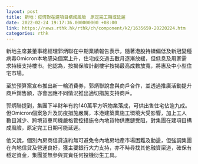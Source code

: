 ```yaml
---
layout: post
title: 新地：疫情對在建項目構成風險　原定完工期或延遲
date: 2022-02-24 19:17:36.000000000 +08:00
link: https://news.rthk.hk/rthk/ch/component/k2/1635659-20220224.htm
categories: rthk
---
```


新地主席兼董事總經理郭炳聯在中期業績報告表示，隨著港股持續偏低及新冠變種病毒Omicron本地感染個案上升，住宅成交過去數月逐漸放緩，但低息及用家需求持續支持樓市。他認為，按揭保險計劃樓宇按揭最高成數放寬，將惠及中小型住宅市場。

至於預算案宣布推出新一輪消費券，郭炳聯說會與商戶合作，並透過推廣活動提升商戶銷售額，亦會因應不同情況推出適切措施支持商戶。

郭炳聯提到，集團下半財年有約140萬平方呎物業落成，可供出售住宅佔逾九成。但Omicron個案急升及防疫措施嚴厲，本港建築業施工環境大受影響，加上工人數目減少、跨境貨車司機嚴格管控措施令內地貨物供應鏈受阻，對集團在建項目構成風險，原定完工日期可能延遲。

他又說，個別內房商信貸違約無可避免令內地房地產市場困難及動盪，但強調集團在內地信貸及營運良好，獲主要銀行大力支持，亦不時尋找其他融資渠道，確保有穩定資金，集團並無參與買賣任何投機衍生工具。
